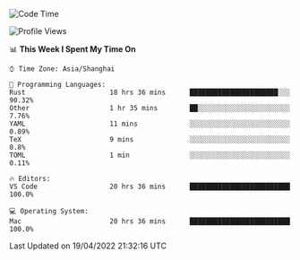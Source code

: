 <!--START_SECTION:waka-->
![Code Time](http://img.shields.io/badge/Code%20Time-1%2C245%20hrs%2043%20mins-blue)

![Profile Views](http://img.shields.io/badge/Profile%20Views-17-blue)

📊 **This Week I Spent My Time On** 

```text
⌚︎ Time Zone: Asia/Shanghai

💬 Programming Languages: 
Rust                     18 hrs 36 mins      ██████████████████████░░░   90.32% 
Other                    1 hr 35 mins        ██░░░░░░░░░░░░░░░░░░░░░░░   7.76% 
YAML                     11 mins             ░░░░░░░░░░░░░░░░░░░░░░░░░   0.89% 
TeX                      9 mins              ░░░░░░░░░░░░░░░░░░░░░░░░░   0.8% 
TOML                     1 min               ░░░░░░░░░░░░░░░░░░░░░░░░░   0.11%

🔥 Editors: 
VS Code                  20 hrs 36 mins      █████████████████████████   100.0%

💻 Operating System: 
Mac                      20 hrs 36 mins      █████████████████████████   100.0%

```


 Last Updated on 19/04/2022 21:32:16 UTC
<!--END_SECTION:waka-->
